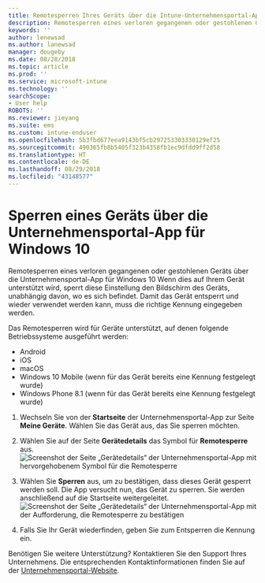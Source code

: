 ```yaml
---
title: Remotesperren Ihres Geräts über die Intune-Unternehmensportal-App
description: Remotesperren eines verloren gegangenen oder gestohlenen Geräts über die Intune-Unternehmensportal-App für Windows 10
keywords: ''
author: lenewsad
ms.author: lanewsad
manager: dougeby
ms.date: 08/28/2018
ms.topic: article
ms.prod: ''
ms.service: microsoft-intune
ms.technology: ''
searchScope:
- User help
ROBOTS: ''
ms.reviewer: jieyang
ms.suite: ems
ms.custom: intune-enduser
ms.openlocfilehash: 5b3fbd677eea9143bf5cb297253303330129ef25
ms.sourcegitcommit: 490365fb8b5405f323b4358fb1ec9dfdd9ff2d58
ms.translationtype: HT
ms.contentlocale: de-DE
ms.lasthandoff: 08/29/2018
ms.locfileid: "43148577"
---
```

# <a name="lock-your-device-from-the-company-portal-app-for-windows-10"></a>Sperren eines Geräts über die Unternehmensportal-App für Windows 10

Remotesperren eines verloren gegangenen oder gestohlenen Geräts über die Unternehmensportal-App für Windows 10 Wenn dies auf Ihrem Gerät unterstützt wird, sperrt diese Einstellung den Bildschirm des Geräts, unabhängig davon, wo es sich befindet. Damit das Gerät entsperrt und wieder verwendet werden kann, muss die richtige Kennung eingegeben werden.

Das Remotesperren wird für Geräte unterstützt, auf denen folgende Betriebssysteme ausgeführt werden:

* Android
* iOS
* macOS
* Windows 10 Mobile (wenn für das Gerät bereits eine Kennung festgelegt wurde)
* Windows Phone 8.1 (wenn für das Gerät bereits eine Kennung festgelegt wurde)

1. Wechseln Sie von der **Startseite** der Unternehmensportal-App zur Seite **Meine Geräte**. Wählen Sie das Gerät aus, das Sie sperren möchten.

2. Wählen Sie auf der Seite **Gerätedetails** das Symbol für **Remotesperre** aus.  
   ![Screenshot der Seite „Gerätedetails“ der Unternehmensportal-App mit hervorgehobenem Symbol für die Remotesperre](./media/1804_remote_lock_Windows_CPapp_05.png)   
3. Wählen Sie **Sperren** aus, um zu bestätigen, dass dieses Gerät gesperrt werden soll. Die App versucht nun, das Gerät zu sperren. Sie werden anschließend auf die Startseite weitergeleitet. 
   ![Screenshot der Seite „Gerätedetails“ der Unternehmensportal-App mit der Aufforderung, die Remotesperre zu bestätigen](./media/1804_remote_lock_Windows_CPapp_06.png)  
4. Falls Sie Ihr Gerät wiederfinden, geben Sie zum Entsperren die Kennung ein.  

Benötigen Sie weitere Unterstützung? Kontaktieren Sie den Support Ihres Unternehmens. Die entsprechenden Kontaktinformationen finden Sie auf der [Unternehmensportal-Website](https://go.microsoft.com/fwlink/?linkid=2010980).
